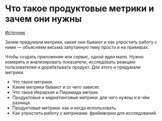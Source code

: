 # Что такое продуктовые метрики и зачем они нужны

[Источник](https://skillbox.ru/media/management/chto_takoe_produktovye_metriki_i_zachem_oni_nuzhny/)

Зачем придумали метрики, какие они бывают и как упростить работу с ними — объясняем весьма запутанную тему просто и на примерах.

Чтобы создать приложение или сервис, одной идеи мало. Нужно измерять и анализировать показатели, исследовать реакцию пользователей и дорабатывать продукт. Для этого и придумали метрики.

+ Что такое метрики.
+ Какие метрики бывают и от чего зависят.
+ Что такое Иерархия и Пирамида метрик.
+ Продуктовые и маркетинговые метрики: для чего нужны и в чём разница.
+ Продуктовые метрики: как и когда использовать.
+ Как упростить работу с метриками: фреймворки для исследований.
